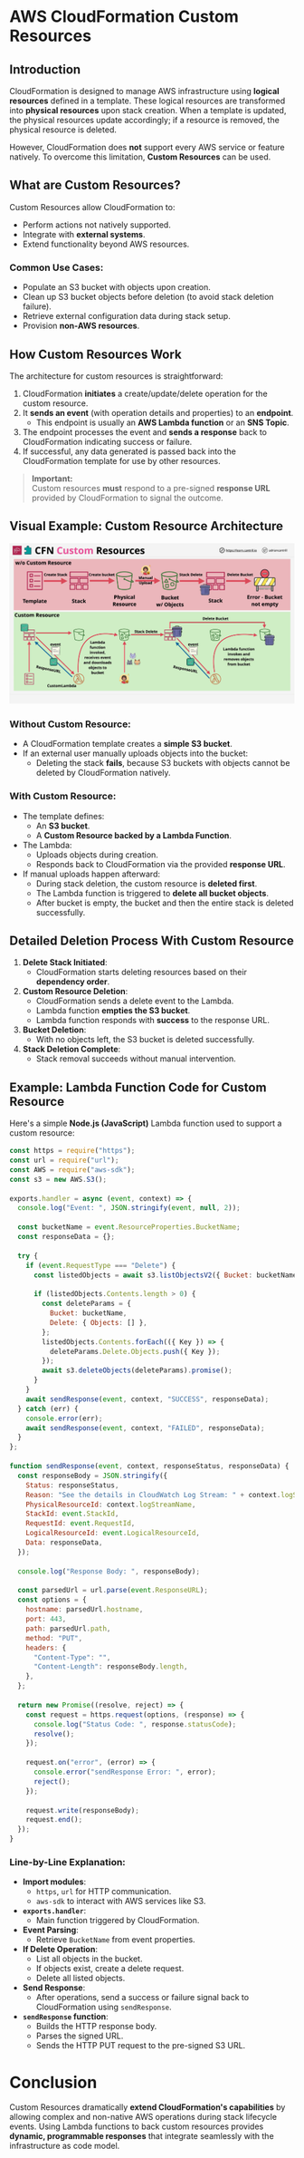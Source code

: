 # AWS CloudFormation Custom Resources

## Introduction

CloudFormation is designed to manage AWS infrastructure using **logical resources** defined in a template. These logical resources are transformed into **physical resources** upon stack creation. When a template is updated, the physical resources update accordingly; if a resource is removed, the physical resource is deleted.

However, CloudFormation does **not** support every AWS service or feature natively. To overcome this limitation, **Custom Resources** can be used.

## What are Custom Resources?

Custom Resources allow CloudFormation to:

- Perform actions not natively supported.
- Integrate with **external systems**.
- Extend functionality beyond AWS resources.

### Common Use Cases:

- Populate an S3 bucket with objects upon creation.
- Clean up S3 bucket objects before deletion (to avoid stack deletion failure).
- Retrieve external configuration data during stack setup.
- Provision **non-AWS resources**.

## How Custom Resources Work

The architecture for custom resources is straightforward:

1. CloudFormation **initiates** a create/update/delete operation for the custom resource.
2. It **sends an event** (with operation details and properties) to an **endpoint**.
   - This endpoint is usually an **AWS Lambda function** or an **SNS Topic**.
3. The endpoint processes the event and **sends a response** back to CloudFormation indicating success or failure.
4. If successful, any data generated is passed back into the CloudFormation template for use by other resources.

> **Important:**  
> Custom resources **must** respond to a pre-signed **response URL** provided by CloudFormation to signal the outcome.

## Visual Example: Custom Resource Architecture

![alt text](image-26.png)

### Without Custom Resource:

- A CloudFormation template creates a **simple S3 bucket**.
- If an external user manually uploads objects into the bucket:
  - Deleting the stack **fails**, because S3 buckets with objects cannot be deleted by CloudFormation natively.

### With Custom Resource:

- The template defines:
  - An **S3 bucket**.
  - A **Custom Resource backed by a Lambda Function**.
- The Lambda:
  - Uploads objects during creation.
  - Responds back to CloudFormation via the provided **response URL**.
- If manual uploads happen afterward:
  - During stack deletion, the custom resource is **deleted first**.
  - The Lambda function is triggered to **delete all bucket objects**.
  - After bucket is empty, the bucket and then the entire stack is deleted successfully.

## Detailed Deletion Process With Custom Resource

1. **Delete Stack Initiated**:
   - CloudFormation starts deleting resources based on their **dependency order**.
2. **Custom Resource Deletion**:
   - CloudFormation sends a delete event to the Lambda.
   - Lambda function **empties the S3 bucket**.
   - Lambda function responds with **success** to the response URL.
3. **Bucket Deletion**:
   - With no objects left, the S3 bucket is deleted successfully.
4. **Stack Deletion Complete**:
   - Stack removal succeeds without manual intervention.

## Example: Lambda Function Code for Custom Resource

Here's a simple **Node.js (JavaScript)** Lambda function used to support a custom resource:

```javascript
const https = require("https");
const url = require("url");
const AWS = require("aws-sdk");
const s3 = new AWS.S3();

exports.handler = async (event, context) => {
  console.log("Event: ", JSON.stringify(event, null, 2));

  const bucketName = event.ResourceProperties.BucketName;
  const responseData = {};

  try {
    if (event.RequestType === "Delete") {
      const listedObjects = await s3.listObjectsV2({ Bucket: bucketName }).promise();

      if (listedObjects.Contents.length > 0) {
        const deleteParams = {
          Bucket: bucketName,
          Delete: { Objects: [] },
        };
        listedObjects.Contents.forEach(({ Key }) => {
          deleteParams.Delete.Objects.push({ Key });
        });
        await s3.deleteObjects(deleteParams).promise();
      }
    }
    await sendResponse(event, context, "SUCCESS", responseData);
  } catch (err) {
    console.error(err);
    await sendResponse(event, context, "FAILED", responseData);
  }
};

function sendResponse(event, context, responseStatus, responseData) {
  const responseBody = JSON.stringify({
    Status: responseStatus,
    Reason: "See the details in CloudWatch Log Stream: " + context.logStreamName,
    PhysicalResourceId: context.logStreamName,
    StackId: event.StackId,
    RequestId: event.RequestId,
    LogicalResourceId: event.LogicalResourceId,
    Data: responseData,
  });

  console.log("Response Body: ", responseBody);

  const parsedUrl = url.parse(event.ResponseURL);
  const options = {
    hostname: parsedUrl.hostname,
    port: 443,
    path: parsedUrl.path,
    method: "PUT",
    headers: {
      "Content-Type": "",
      "Content-Length": responseBody.length,
    },
  };

  return new Promise((resolve, reject) => {
    const request = https.request(options, (response) => {
      console.log("Status Code: ", response.statusCode);
      resolve();
    });

    request.on("error", (error) => {
      console.error("sendResponse Error: ", error);
      reject();
    });

    request.write(responseBody);
    request.end();
  });
}
```

### Line-by-Line Explanation:

- **Import modules**:
  - `https`, `url` for HTTP communication.
  - `aws-sdk` to interact with AWS services like S3.
- **`exports.handler`**:
  - Main function triggered by CloudFormation.
- **Event Parsing**:
  - Retrieve `BucketName` from event properties.
- **If Delete Operation**:
  - List all objects in the bucket.
  - If objects exist, create a delete request.
  - Delete all listed objects.
- **Send Response**:
  - After operations, send a success or failure signal back to CloudFormation using `sendResponse`.
- **`sendResponse` function**:
  - Builds the HTTP response body.
  - Parses the signed URL.
  - Sends the HTTP PUT request to the pre-signed S3 URL.

# Conclusion

Custom Resources dramatically **extend CloudFormation's capabilities** by allowing complex and non-native AWS operations during stack lifecycle events. Using Lambda functions to back custom resources provides **dynamic, programmable responses** that integrate seamlessly with the infrastructure as code model.
